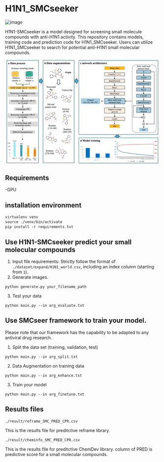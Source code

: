 # H1N1_SMCseeker
![image](https://github.com/user-attachments/assets/ce1f04ce-7384-495d-b464-9e072cc1ecd0)

H1N1-SMCseeker is a model designed for screening small molecule compounds with anti-H1N1 activity. This repository contains models, training code and prediction code for H1N1_SMCseeker. Users can utilize H1N1_SMCseeker to search for potential anti-H1N1 small molecular compounds.

![architecture](./architecture.jpg "architecture")

## Requirements
-GPU
## installation environment
```shell
virtualenv venv
source ./venv/bin/activate
pip install -r requirements.txt
```

## Use H1N1-SMCseeker predict your small molecular compounds
1. Input file requirements:
Strictly follow the format of `./dataset/expand/H1N1_world.csv`, including an index column (starting from `1`).
2. Generate images.
```shell
python generate.py your_filename_path
```
3. Test your data
```shell
python main.py --in arg_evaluate.txt
```
## Use SMCseer framework to train your model. 
Please note that our framework has the capability to be adapted to any antiviral drug research.
1. Split the data set (training, validation, test)
```shell
python main.py --in arg_split.txt
```
2. Data Augmentation on training data
```shell
python main.py --in arg_enhance.txt
```
3. Train your model
```shell
python main.py --in arg_finetune.txt
```

## Results files
```
./result/reframe_SMC_PRED_CPR.csv
```
This is the results file for preditctive reframe library.
```
./result/cheminfo_SMC_PRED_CPR.csv
```
This is the results file for preditctive ChemDev library.
column of PRED is predictive score for a small molecular compounds.

